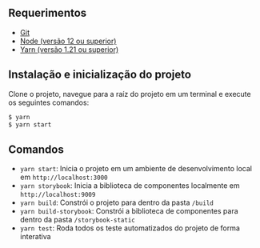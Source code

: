 ## Requerimentos

- [Git](https://git-scm.com/)
- [Node (versão 12 ou superior)](https://nodejs.org/en/)
- [Yarn (versão 1.21 ou superior)](https://yarnpkg.com/lang/en/)

## Instalação e inicialização do projeto

Clone o projeto, navegue para a raíz do projeto em um terminal e execute os seguintes comandos:

```bash
$ yarn
$ yarn start
```

## Comandos

- `yarn start`: Inicia o projeto em um ambiente de desenvolvimento local em `http://localhost:3000`
- `yarn storybook`: Inicia a biblioteca de componentes localmente em `http://localhost:9009`
- `yarn build`: Constrói o projeto para dentro da pasta `/build`
- `yarn build-storybook`: Constrói a biblioteca de componentes para dentro da pasta `/storybook-static`
- `yarn test`: Roda todos os teste automatizados do projeto de forma interativa
